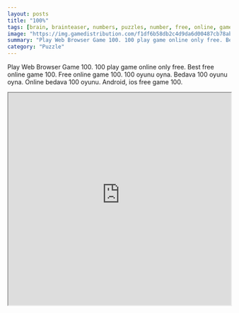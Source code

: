 ```yaml
---
layout: posts
title: "100%"
tags: [brain, brainteaser, numbers, puzzles, number, free, online, games, oyna, game, free, games, play, play, games]
image: "https://img.gamedistribution.com/f1df6b58db2c4d9da6d00487cb78ab60-1280x550.jpeg"
summary: "Play Web Browser Game 100. 100 play game online only free. Best free online game 100. Free online game 100. 100 oyunu oyna. Bedava 100 oyunu oyna. Online bedava 100 oyunu. Android, ios free game 100."
category: "Puzzle"
---
```


Play Web Browser Game 100. 100 play game online only free. Best free online game 100. Free online game 100. 100 oyunu oyna. Bedava 100 oyunu oyna. Online bedava 100 oyunu. Android, ios free game 100.

<iframe width="100%" height="480px;" src="https://html5.gamedistribution.com/f1df6b58db2c4d9da6d00487cb78ab60/"></iframe>